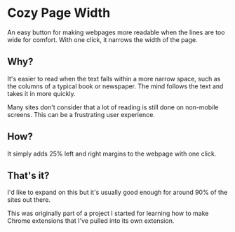 # Cozy Page Width
An easy button for making webpages more readable when the lines are too wide for comfort. With one click, it narrows the width of the page.


## Why?

It's easier to read when the text falls within a more narrow space, such as the columns of a typical book or newspaper. The mind follows the text and takes it in more quickly.

Many sites don't consider that a lot of reading is still done on non-mobile screens. This can be a frustrating user experience.


## How?

It simply adds 25% left and right margins to the webpage with one click.


## That's it?

I'd like to expand on this but it's usually good enough for around 90% of the sites out there.

This was originally part of a project I started for learning how to make Chrome extensions that I've pulled into its own extension.

